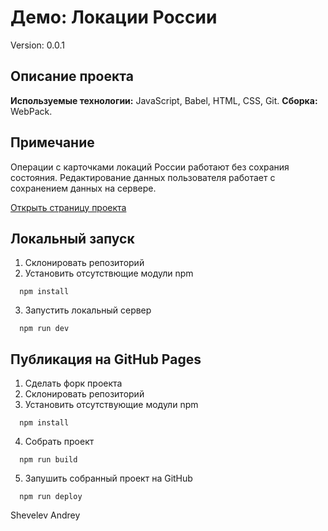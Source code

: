 # Демо: Локации России

Version: 0.0.1

## Описание проекта
__Используемые технологии:__ JavaScript, Babel, HTML, CSS, Git.
__Сборка:__ WebPack.

## Примечание
Операции с карточками локаций России работают без сохрания состояния.
Редактирование данных пользователя работает с сохранением данных на сервере. 

[Открыть страницу проекта](https://shevelev-an.github.io/demo_cards/)

## Локальный запуск
1. Склонировать репозиторий
2. Установить отсутствющие модули npm
  ```
    npm install
  ```
3. Запустить локальный сервер
  ```
    npm run dev
  ```

## Публикация на GitHub Pages
1. Сделать форк проекта
2. Склонировать репозиторий
3. Установить отсутствующие модули npm
  ```
    npm install
  ```
4. Собрать проект
  ```
    npm run build
  ```
5. Запушить собранный проект на GitHub
  ```
    npm run deploy
  ```

Shevelev Andrey
